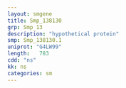 ```yaml
---
layout: smgene
title: Smp_138130
grp: Smp_13
description: "hypothetical protein"
smp: Smp_138130.1
uniprot: "G4LW99"
length:   783
cdd: "ns"
kk: ns
categories: sm
---
```

